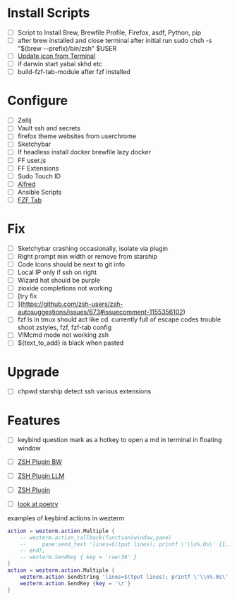 # Install Scripts
- [ ] Script to Install Brew, Brewfile Profile, Firefox, asdf, Python, pip 
- [ ] after brew installed and close terminal after initial run sudo chsh -s "$(brew --prefix)/bin/zsh" $USER
- [ ] [Update icon from Terminal](https://superuser.com/questions/618501/changing-an-applications-icon-from-the-terminal-osx)
- [ ] if darwin start yabai skhd etc
- [ ] build-fzf-tab-module after fzf installed

# Configure 
- [ ] Zellij
- [ ] Vault ssh and secrets
- [ ] firefox theme websites from userchrome
- [ ] Sketchybar
- [ ] If headless install docker brewfile lazy docker 
- [ ] FF user.js
- [ ] FF Extensions
- [ ] Sudo Touch ID
- [ ] [Alfred](https://github.com/typkrft/dotfiles-bak/tree/main/Library/Application%20Support/Alfred/Alfred.alfredpreferences)
- [ ] Ansible Scripts
- [ ] [FZF Tab](https://github.com/Aloxaf/fzf-tab/wiki/Preview)

# Fix
- [ ] Sketchybar crashing occasionally, isolate via plugin
- [ ] Right prompt min width or remove from starship
- [ ] Code Icons should be next to git info 
- [ ] Local IP only if ssh on right
- [ ] Wizard hat should be purple
- [ ] zioxide completions not working
- [ ] [try fix
- [ ] ](https://github.com/zsh-users/zsh-autosuggestions/issues/673#issuecomment-1155356102)
- [ ] fzf ls in tmux should act like cd. currently full of escape codes trouble shoot zstyles, fzf, fzf-tab config
- [ ] VIMcmd mode not working zsh
- [ ] ${text_to_add} is black when pasted

# Upgrade
- [ ] chpwd starship detect ssh various extensions 

# Features
- [ ] keybind question mark as a hotkey to open a md in terminal in floating window
- [ ] [ZSH Plugin BW](https://github.com/casonadams/bitwarden-cli)
- [ ] [ZSH Plugin LLM](https://github.com/plutowang/zsh-ollama-command)
- [ ] [ZSH Plugin](https://github.com/Freed-Wu/fzf-tab-source)
- [ ] [look at poetry](https://www.youtube.com/watch?v=Ji2XDxmXSOM)


examples of keybind actions in wezterm
```lua
action = wezterm.action.Multiple {
    -- wezterm.action_callback(function(window,pane)
    --     pane:send_text 'lines=$(tput lines); printf \'\\n%.0s\' {1..$lines}; printf "\\e[1;1H\\e[2J\"'
    -- end),
    -- wezterm.SendKey { key = 'raw:36' }
}
action = wezterm.action.Multiple {
    wezterm.action.SendString 'lines=$(tput lines); printf \'\\n%.0s\' {1..$lines}; printf "\\e[1;1H\\e[2J\"',
    wezterm.action.SendKey {key = '\r'}
}
```